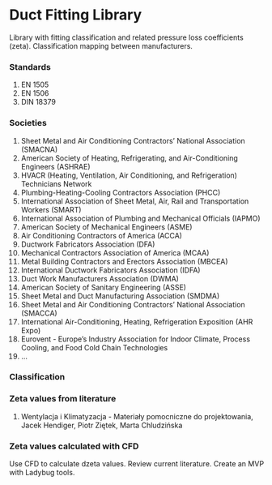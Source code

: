 # Duct Fitting Library
Library with fitting classification and related pressure loss coefficients (zeta). Classification mapping between manufacturers. 


### Standards
1. EN 1505 
2. EN 1506
3. DIN 18379

### Societies
1. Sheet Metal and Air Conditioning Contractors’ National Association (SMACNA)
2. American Society of Heating, Refrigerating, and Air-Conditioning Engineers (ASHRAE)
3. HVACR (Heating, Ventilation, Air Conditioning, and Refrigeration) Technicians Network
4. Plumbing-Heating-Cooling Contractors Association (PHCC)
5. International Association of Sheet Metal, Air, Rail and Transportation Workers (SMART)
6. International Association of Plumbing and Mechanical Officials (IAPMO)
7. American Society of Mechanical Engineers (ASME)
8. Air Conditioning Contractors of America (ACCA)
9. Ductwork Fabricators Association (DFA)
10. Mechanical Contractors Association of America (MCAA)
11. Metal Building Contractors and Erectors Association (MBCEA)
12. International Ductwork Fabricators Association (IDFA)
13. Duct Work Manufacturers Association (DWMA)
14. American Society of Sanitary Engineering (ASSE)
15. Sheet Metal and Duct Manufacturing Association (SMDMA)
16. Sheet Metal and Air Conditioning Contractors’ National Association (SMACCA)
17. International Air-Conditioning, Heating, Refrigeration Exposition (AHR Expo)
18. Eurovent - Europe’s Industry Association for Indoor Climate, Process Cooling, and Food Cold Chain Technologies
19. ...

### Classification


### Zeta values from literature
1. Wentylacja i Klimatyzacja - Materiały pomocniczne do projektowania, Jacek Hendiger, Piotr Ziętek, Marta Chludzińska


### Zeta values calculated with CFD
Use CFD to calculate dzeta values. 
Review current literature.
Create an MVP with Ladybug tools.